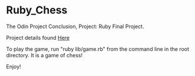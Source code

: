 # Ruby_Chess
The Odin Project Conclusion, Project: Ruby Final Project.

Project details found <a href="https://www.theodinproject.com/courses/ruby-programming/lessons/ruby-final-project"> Here </a>

To play the game, run "ruby lib/game.rb" from the command line in the root directory. It is a game of chess!

Enjoy!
